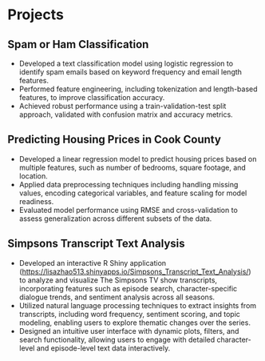 # Projects

## Spam or Ham Classification
* Developed a text classification model using logistic regression to identify spam emails based on keyword frequency and email length features.
* Performed feature engineering, including tokenization and length-based features, to improve classification accuracy.
* Achieved robust performance using a train-validation-test split approach, validated with confusion matrix and accuracy metrics.

## Predicting Housing Prices in Cook County
* Developed a linear regression model to predict housing prices based on multiple features, such as number of bedrooms, square footage, and location.
* Applied data preprocessing techniques including handling missing values, encoding categorical variables, and feature scaling for model readiness.
* Evaluated model performance using RMSE and cross-validation to assess generalization across different subsets of the data.

## Simpsons Transcript Text Analysis
* Developed an interactive R Shiny application (https://lisazhao513.shinyapps.io/Simpsons_Transcript_Text_Analysis/) to analyze and visualize The Simpsons TV show transcripts, incorporating features such as episode search, character-specific dialogue trends, and sentiment analysis across all seasons.
* Utilized natural language processing techniques to extract insights from transcripts, including word frequency, sentiment scoring, and topic modeling, enabling users to explore thematic changes over the series.
* Designed an intuitive user interface with dynamic plots, filters, and search functionality, allowing users to engage with detailed character-level and episode-level text data interactively.
